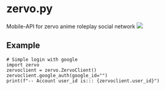 # zervo.py
Mobile-API for zervo anime roleplay social network
![](https://play-lh.googleusercontent.com/pFCzgkJqMZebR-0l3dQAC81dLfUCOj8Xy0X97382LMADkrgqgvFzaLDsjIbyc56dXQ)

## Example
```python3
# Simple login with google
import zervo
zervoclient = zervo.ZervoClient()
zervoclient.google_auth(google_id="")
print(f"-- Account user_id is::: {zervoclient.user_id}")
```
